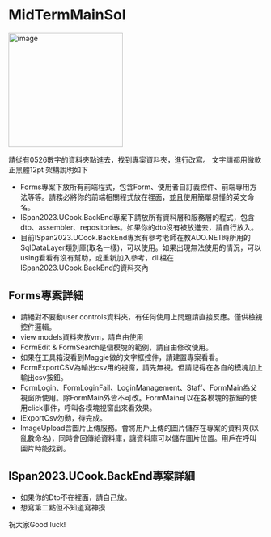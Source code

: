 # MidTermMainSol

<img width="226" alt="image" src="https://github.com/Anne0214/MidTermMainSol/assets/63950140/7deb282e-ed30-4870-876e-a411861cecd0">


請從有0526數字的資料夾點進去，找到專案資料夾，進行改寫。
文字請都用微軟正黑體12pt
架構說明如下
- Forms專案下放所有前端程式，包含Form、使用者自訂義控件、前端專用方法等等。請務必將你的前端相關程式放在裡面，並且使用簡單易懂的英文命名。
- ISpan2023.UCook.BackEnd專案下請放所有資料層和服務層的程式，包含dto、assembler、repositories。如果你的dto沒有被放進去，請自行放入。
- 目前ISpan2023.UCook.BackEnd專案有參考老師在教ADO.NET時所用的SqlDataLayer類別庫(取名一樣)，可以使用。如果出現無法使用的情況，可以using看看有沒有幫助，或重新加入參考，dll檔在ISpan2023.UCook.BackEnd的資料夾內

## Forms專案詳細
- 請絕對不要動user controls資料夾，有任何使用上問題請直接反應。僅供檢視控件邏輯。
- view models資料夾放vm，請自由使用
- FormEdit & FormSearch是個模塊的範例，請自由修改使用。
- 如果在工具箱沒看到Maggie做的文字框控件，請建置專案看看。
- FormExportCSV為輸出csv用的視窗，請先無視。但請記得在各自的模塊加上輸出csv按鈕。
- FormLogin、FormLoginFail、LoginManagement、Staff、FormMain為父視窗所使用。除FormMain外皆不可改。FormMain可以在各模塊的按鈕的使用click事件，呼叫各模塊視窗出來看效果。
- IExportCsv勿動，待完成。
- ImageUpload含圖片上傳服務。會將用戶上傳的圖片儲存在專案的資料夾(以亂數命名)，同時會回傳給資料庫，讓資料庫可以儲存圖片位置。用戶在呼叫圖片時能找到。

## ISpan2023.UCook.BackEnd專案詳細
- 如果你的Dto不在裡面，請自己放。
- 想寫第二點但不知道寫神摸

祝大家Good luck!
